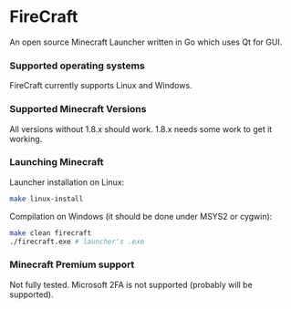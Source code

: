 # FireCraft
An open source Minecraft Launcher written in Go which uses Qt for GUI. 

### Supported operating systems
FireCraft currently supports Linux and Windows.

### Supported Minecraft Versions
All versions without 1.8.x should work. 1.8.x needs some work to get it working.

### Launching Minecraft
Launcher installation on Linux:
```sh
make linux-install
```

Compilation on Windows (it should be done under MSYS2 or cygwin):
```sh
make clean firecraft
./firecraft.exe # launcher's .exe
```

### Minecraft Premium support
Not fully tested. Microsoft 2FA is not supported (probably will be supported).